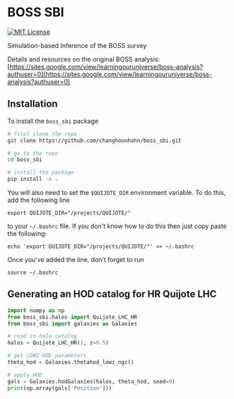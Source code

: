# BOSS SBI 
[![MIT License](http://img.shields.io/badge/license-MIT-blue.svg?style=flat)](https://github.com/changhoonhahn/molino/blob/main/LICENSE)

Simulation-based Inference of the BOSS survey


Details and resources on the original BOSS analysis: [https://sites.google.com/view/learningouruniverse/boss-analysis?authuser=0](https://sites.google.com/view/learningouruniverse/boss-analysis?authuser=0)



## Installation 
To install the `boss_sbi` package
```bash
# first clone the repo
git clone https://github.com/changhoonhahn/boss_sbi.git

# go to the repo
cd boss_sbi

# install the package 
pip install -e . 
```

You will also need to set the `$QUIJOTE_DIR` environment variable. To do this, add the following line 
```
export QUIJOTE_DIR="/projects/QUIJOTE/"
```
to your `~/.bashrc` file. If you don't know how to do this then just copy paste the following: 
```
echo 'export QUIJOTE_DIR="/projects/QUIJOTE/"' >> ~/.bashrc
```

Once you've added the line, don't forget to run
```
source ~/.bashrc
```

## Generating an HOD catalog for HR Quijote LHC 
```python
import numpy as np 
from boss_sbi.halos import Quijote_LHC_HR
from boss_sbi import galaxies as Galaxies

# read in halo catalog 
halos = Quijote_LHC_HR(1, z=0.5)

# get LOWZ HOD parameters
theta_hod = Galaxies.thetahod_lowz_ngc()

# apply HOD 
gals = Galaxies.hodGalaxies(halos, theta_hod, seed=0) 
print(np.array(gals['Position']))

```
